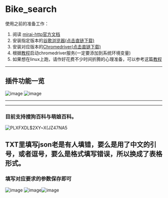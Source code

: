 # Bike_search
使用之前的准备工作：
1. 阅读 [mirai-http官方文档](https://github.com/project-mirai/mirai-api-http)
2. 安装指定版本的[谷歌浏览器(点击直链下载)](http://redirector.gvt1.com/edgedl/release2/chrome/acqkdyz3x6ktjenzze3rojk4hs5a_92.0.4515.107/92.0.4515.107_chrome_installer.exe)
3. 安装对应版本的[Chromedriver(点击直链下载)](https://registry.npmmirror.com/-/binary/chromedriver/92.0.4515.107/chromedriver_win32.zip)
4. 根据[教程](https://blog.csdn.net/shykevin/article/details/108802053?ops_request_misc=%257B%2522request%255Fid%2522%253A%2522164489415616780271548606%2522%252C%2522scm%2522%253A%252220140713.130102334..%2522%257D&request_id=164489415616780271548606&biz_id=0&utm_medium=distribute.pc_search_result.none-task-blog-2~all~top_positive~default-1-108802053.first_rank_v2_pc_rank_v29&utm_term=selenium%E5%AE%89%E8%A3%85chrome%E9%A9%B1%E5%8A%A8&spm=1018.2226.3001.4187)启动chromedriver服务(一定要添加到系统环境变量)
5. 如果想在linux上跑，请作好花费不少时间折腾的心理准备，可以参考这篇[教程](
https://blog.csdn.net/momoda118/article/details/118719610?ops_request_misc=%257B%2522request%255Fid%2522%253A%2522165899137516781667834626%2522%252C%2522scm%2522%253A%252220140713.130102334..%2522%257D&request_id=165899137516781667834626&biz_id=0&utm_medium=distribute.pc_search_result.none-task-blog-2~all~baidu_landing_v2~default-4-118719610-null-null.142^v35^experiment_28w_v1,185^v2^tag_show&utm_term=linux%E5%AE%89%E8%A3%85chromedriver&spm=1018.2226.3001.4187)
***
## 插件功能一览
![image](https://user-images.githubusercontent.com/93362741/181442112-d261e7c0-c29f-4746-98fe-0e5691d90b78.png)
![image](https://user-images.githubusercontent.com/93362741/181442426-0f26b8e0-8bea-4be6-873a-179af8385881.png)
***
***
### 目前支持搜狗百科与萌娘百科。
![`PLXFXDL`$2XY~X(JZ47NA5](https://user-images.githubusercontent.com/93362741/181443389-547edcb6-f60d-4b8b-96ec-23e45236738e.png)

## TXT里填写json老是有人填错，要么是用了中文的引号，或者逗号，要么是格式填写错误，所以换成了表格形式。
### 填写对应要求的参数保存即可
![image](https://user-images.githubusercontent.com/93362741/181444602-f80ec4ec-b4c3-42d5-8eca-d769ff318b7a.png)
![image](https://user-images.githubusercontent.com/93362741/181444823-fdd6bedb-c2a0-4d10-b272-2bba8d9ea7ae.png)![image](https://user-images.githubusercontent.com/93362741/181444914-bcf60003-3dc3-4f01-843d-5b3f95d98b87.png)


